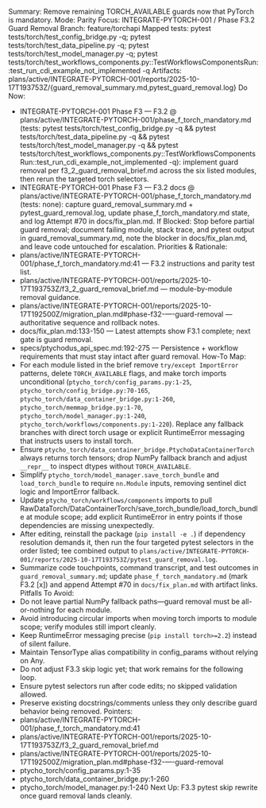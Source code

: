 Summary: Remove remaining TORCH_AVAILABLE guards now that PyTorch is mandatory.
Mode: Parity
Focus: INTEGRATE-PYTORCH-001 / Phase F3.2 Guard Removal
Branch: feature/torchapi
Mapped tests: pytest tests/torch/test_config_bridge.py -q; pytest tests/torch/test_data_pipeline.py -q; pytest tests/torch/test_model_manager.py -q; pytest tests/torch/test_workflows_components.py::TestWorkflowsComponentsRun::test_run_cdi_example_not_implemented -q
Artifacts: plans/active/INTEGRATE-PYTORCH-001/reports/2025-10-17T193753Z/{guard_removal_summary.md,pytest_guard_removal.log}
Do Now:
- INTEGRATE-PYTORCH-001 Phase F3 — F3.2 @ plans/active/INTEGRATE-PYTORCH-001/phase_f_torch_mandatory.md (tests: pytest tests/torch/test_config_bridge.py -q && pytest tests/torch/test_data_pipeline.py -q && pytest tests/torch/test_model_manager.py -q && pytest tests/torch/test_workflows_components.py::TestWorkflowsComponentsRun::test_run_cdi_example_not_implemented -q): implement guard removal per f3_2_guard_removal_brief.md across the six listed modules, then rerun the targeted torch selectors.
- INTEGRATE-PYTORCH-001 Phase F3 — F3.2 docs @ plans/active/INTEGRATE-PYTORCH-001/phase_f_torch_mandatory.md (tests: none): capture guard_removal_summary.md + pytest_guard_removal.log, update phase_f_torch_mandatory.md state, and log Attempt #70 in docs/fix_plan.md.
If Blocked: Stop before partial guard removal; document failing module, stack trace, and pytest output in guard_removal_summary.md, note the blocker in docs/fix_plan.md, and leave code untouched for escalation.
Priorities & Rationale:
- plans/active/INTEGRATE-PYTORCH-001/phase_f_torch_mandatory.md:41 — F3.2 instructions and parity test list.
- plans/active/INTEGRATE-PYTORCH-001/reports/2025-10-17T193753Z/f3_2_guard_removal_brief.md — module-by-module removal guidance.
- plans/active/INTEGRATE-PYTORCH-001/reports/2025-10-17T192500Z/migration_plan.md#phase-f32-—-guard-removal — authoritative sequence and rollback notes.
- docs/fix_plan.md:133-150 — Latest attempts show F3.1 complete; next gate is guard removal.
- specs/ptychodus_api_spec.md:192-275 — Persistence + workflow requirements that must stay intact after guard removal.
How-To Map:
- For each module listed in the brief remove `try/except ImportError` patterns, delete `TORCH_AVAILABLE` flags, and make torch imports unconditional (`ptycho_torch/config_params.py:1-25`, `ptycho_torch/config_bridge.py:70-165`, `ptycho_torch/data_container_bridge.py:1-260`, `ptycho_torch/memmap_bridge.py:1-70`, `ptycho_torch/model_manager.py:1-240`, `ptycho_torch/workflows/components.py:1-220`). Replace any fallback branches with direct torch usage or explicit RuntimeError messaging that instructs users to install torch.
- Ensure `ptycho_torch/data_container_bridge.PtychoDataContainerTorch` always returns torch tensors; drop NumPy fallback branch and adjust `__repr__` to inspect dtypes without `TORCH_AVAILABLE`.
- Simplify `ptycho_torch/model_manager.save_torch_bundle` and `load_torch_bundle` to require `nn.Module` inputs, removing sentinel dict logic and ImportError fallback.
- Update `ptycho_torch/workflows/components` imports to pull RawDataTorch/DataContainerTorch/save_torch_bundle/load_torch_bundle at module scope; add explicit RuntimeError in entry points if those dependencies are missing unexpectedly.
- After editing, reinstall the package (`pip install -e .`) if dependency resolution demands it, then run the four targeted pytest selectors in the order listed; tee combined output to `plans/active/INTEGRATE-PYTORCH-001/reports/2025-10-17T193753Z/pytest_guard_removal.log`.
- Summarize code touchpoints, command transcript, and test outcomes in `guard_removal_summary.md`; update `phase_f_torch_mandatory.md` (mark F3.2 [x]) and append Attempt #70 in `docs/fix_plan.md` with artifact links.
Pitfalls To Avoid:
- Do not leave partial NumPy fallback paths—guard removal must be all-or-nothing for each module.
- Avoid introducing circular imports when moving torch imports to module scope; verify modules still import cleanly.
- Keep RuntimeError messaging precise (`pip install torch>=2.2`) instead of silent failure.
- Maintain TensorType alias compatibility in config_params without relying on Any.
- Do not adjust F3.3 skip logic yet; that work remains for the following loop.
- Ensure pytest selectors run after code edits; no skipped validation allowed.
- Preserve existing docstrings/comments unless they only describe guard behavior being removed.
Pointers:
- plans/active/INTEGRATE-PYTORCH-001/phase_f_torch_mandatory.md:41
- plans/active/INTEGRATE-PYTORCH-001/reports/2025-10-17T193753Z/f3_2_guard_removal_brief.md
- plans/active/INTEGRATE-PYTORCH-001/reports/2025-10-17T192500Z/migration_plan.md#phase-f32-—-guard-removal
- ptycho_torch/config_params.py:1-35
- ptycho_torch/data_container_bridge.py:1-260
- ptycho_torch/model_manager.py:1-240
Next Up: F3.3 pytest skip rewrite once guard removal lands cleanly.
